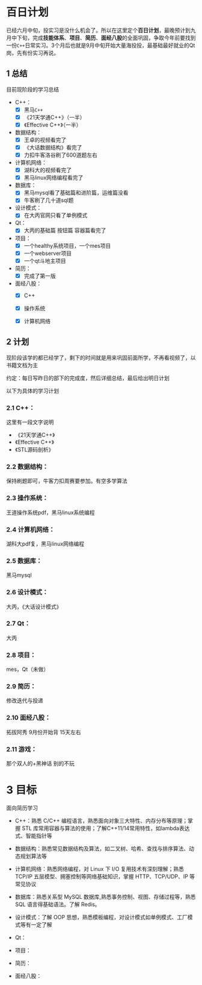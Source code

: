 # 百日计划
已经六月中旬，投实习是没什么机会了。所以在这里定个**百日计划**，最晚预计到九月中下旬，完成**技能体系**、**项目**、**简历**、**面经八股**的全面巩固，争取今年前要找到一份`C++`日常实习。3个月后也就是9月中旬开始大量海投投，最基础最好就业的Qt岗，先有份实习再说。

## 1 总结

目前现阶段的学习总结
- C++：
    - [x] 黑马`C++`
    - [x] 《21天学通C++》（一半）
    - [x] 《Effective C++》（一半）

- 数据结构：
    - [x] 王卓的视频看完了
    - [x] 《大话数据结构》看完了 
    - [x] 力扣牛客洛谷刷了600道题左右

- 计算机网络：
    - [x] 湖科大的视频看完了
    - [x] 黑马linux网络编程看完了

- 数据库：
    - [x] 黑马mysql看了基础篇和进阶篇，运维篇没看
    - [x] 牛客刷了几十道sql题

- 设计模式：
    - [x] 在大丙官网只看了单例模式

- Qt：
    - [x] 大丙的基础篇 按钮篇 容器篇看完了

- 项目：
    - [x] 一个healthy系统项目，一个mes项目
    - [x] 一个webserver项目 
    - [x] 一个qt斗地主项目

- 简历：
    - [x] 完成了第一版

- 面经八股：
    - [x] C++
    - [x] 操作系统
    - [x] 计算机网络 
    


## 2 计划

现阶段该学的都已经学了，剩下的时间就是用来巩固前面所学，不再看视频了，以书籍文档为主



约定：每日写昨日的部下的完成度，然后详细总结，最后给出明日计划



以下为具体的学习计划

### 2.1 C++：
这里有一段文字说明
 - 《21天学通C++》
 - 《Effective C++》
 - 《STL源码剖析》

### 2.2 数据结构：
保持刷题即可，牛客力扣周赛要参加。有空多学算法

### 2.3 操作系统：
王道操作系统pdf，黑马linux系统编程

### 2.4 计算机网络：
湖科大pdf复，黑马linux网络编程

### 2.5 数据库：
黑马mysql

### 2.6 设计模式：
大丙，《大话设计模式》

### 2.7 Qt：
大丙

### 2.8 项目：
mes，Qt（未做）

### 2.9 简历：
修改迭代与投递

### 2.10 面经八股：
拓拔阿秀 9月份开始背 15天左右

### 2.11 游戏：
那个双人的+黑神话 别的不玩

# 3 目标

面向简历学习

- C++：熟悉 C/C++ 编程语言，熟悉面向对象三大特性、内存分布等原理；掌握 STL 库常用容器与算法的使用；了解C++11/14常用特性，如lambda表达式、智能指针等

- 数据结构：熟悉常见数据结构及算法，如二叉树、哈希、查找与排序算法、动态规划算法等

- 计算机网络：熟悉网络编程，对 Linux 下 I/O 复用技术有深刻理解；熟悉 TCP/IP 五层模型、拥塞控制等网络基础知识，掌握 HTTP、TCP/UDP、IP 等常见协议

- 数据库：熟悉关系型 MySQL 数据库,熟悉事务控制、视图、存储过程等，熟悉 SQL 语言得基础语法。了解 Redis。

- 设计模式：了解 OOP 思想，熟悉模板编程，对设计模式如单例模式、工厂模式等有一定了解

- Qt：

- 项目：

- 简历：

- 面经八股：

